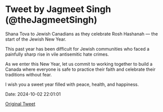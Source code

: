 # Tweet by Jagmeet Singh (@theJagmeetSingh)

Shana Tova to Jewish Canadians as they celebrate Rosh Hashanah — the start of the Jewish New Year.

This past year has been difficult for Jewish communities who faced a painfully sharp rise in vile antisemitic hate crimes.

As we enter this New Year, let us commit to working together to build a Canada where everyone is safe to practice their faith and celebrate their traditions without fear.

I wish you a sweet year filled with peace, health, and happiness.

Date: 2024-10-02 22:01:01

[Original Tweet](https://x.com/theJagmeetSingh/status/1841599294178263448)
